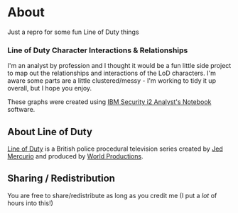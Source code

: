 # About
Just a repro for some fun Line of Duty things

### Line of Duty Character Interactions & Relationships
I'm an analyst by profession and I thought it would be a fun little side project to map out the relationships and interactions of the LoD characters. I'm aware some parts are a little clustered/messy - I'm working to tidy it up overall, but I hope you enjoy.

These graphs were created using [IBM Security i2 Analyst's Notebook](https://www.ibm.com/ie-en/products/i2-analysts-notebook?lnk=hm) software.

## About Line of Duty
[Line of Duty](https://www.bbc.co.uk/programmes/p00yzlr0) is a British police procedural television series created by [Jed Mercurio](https://twitter.com/jed_mercurio) and produced by [World Productions](https://www.world-productions.com/productions/line-of-duty).

## Sharing / Redistribution
You are free to share/redistribute as long as you credit me (I put a *lot* of hours into this!)
